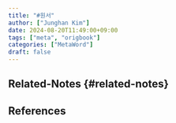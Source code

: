 ```yaml
---
title: "#원서"
author: ["Junghan Kim"]
date: 2024-08-20T11:49:00+09:00
tags: ["meta", "origbook"]
categories: ["MetaWord"]
draft: false
---
```


## Related-Notes {#related-notes}

## References

<style>.csl-entry{text-indent: -1.5em; margin-left: 1.5em;}</style><div class="csl-bib-body">
</div>
